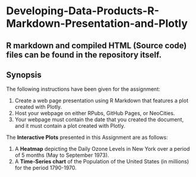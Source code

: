 # Developing-Data-Products-R-Markdown-Presentation-and-Plotly

## R markdown and compiled HTML (Source code) files can be found in the repository itself.

## Synopsis

The following instructions have been given for the assignment:   

1. Create a web page presentation using R Markdown that features a plot created with Plotly.  
2. Host your webpage on either RPubs, GitHub Pages, or NeoCities.   
3. Your webpage must contain the date that you created the document, and it must contain a plot created with Plotly.

The **Interactive Plots** presented in this Assignment are as follows:

1. A **Heatmap** depicting the Daily Ozone Levels in New York over a period of 5 months (May to September 1973).
2. A **Time-Series chart** of the Population of the United States (in millions) for the period 1790-1970.
